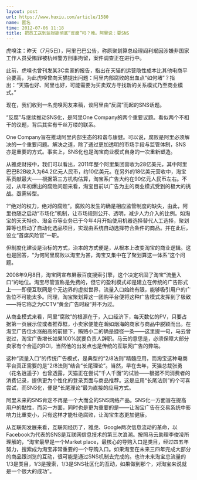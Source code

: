```yaml
---
layout: post
url: https://www.huxiu.com/article/1580
name: 匿名
time: 2012-07-06 11:18
title: 把员工送到监狱能彻底“反腐”吗？难。阿里说：要SNS
---
```

虎嗅注：昨天（7月5日），阿里巴巴公告，称原聚划算总经理阎利珉因涉嫌非国家工作人员受贿罪被杭州警方刑事拘留，案件调查正在进行中。

此前，虎嗅也曾刊发某3C卖家的报告，指出在天猫的运营隐性成本比其他电商平台要高，为此虎嗅曾向天猫提出问题：阿里内部腐败的出血点“如何堵”？指出：“天猫也好、阿里也好，可能需要为买卖双方寻找新的关系模式乃至商业模式。”

现在，我们收到一名虎嗅网友来稿，谈阿里由“反腐”而起的SNS话题。

“反腐”与继续推动SNS化，是阿里One Company的两个重要议题。看似两个不相干的议题，背后其实有千丝万缕的联系。

One Company旨在推动阿里内部生态的和谐与康健。可以说，腐败是阿里必须解决的一个重要问题。解决之道，除了通过更加透明的市场手段与监管体制，SNS亦是重要的方式。事实上，SNS化也是淘宝商业模式自身的一次重新塑造。

从雅虎财报中，我们可以看出，2011年整个阿里集团营收为28亿美元，其中阿里巴巴B2B收入为64.2亿元人民币，约10亿美元。在另外的18亿美元营收中，淘宝系贡献最大——根据第三方机构估算，淘宝系广告大约在90亿元人民币左右。不过，从年初爆出的腐败问题来看，淘宝目前以广告为主的商业模式受到的极大的挑战。亟需转型。

?“绝对的权力，绝对的腐败”。腐败的发生的确是相应监管制度的缺失，由此，阿里也随之启动“市场化”机制，让市场规则公开、透明，减少人力介入的比例。如淘宝的天天特价、淘金币等业务已于今年4月开始使用机器选择替代人工选择，聚划算等也启动了自动化选品项目，实现由系统自动选择符合条件的商品。并在此后，设立“首席风险官”一职。

但制度化建设是治标的方式，治本的方式便是，从根本上改变淘宝的商业逻辑。这也是回答，“为何阿里腐败以淘宝为甚，淘宝又集中在了聚划算这一体系”这个问题。

2008年9月8日，淘宝网宣布屏蔽百度搜索引擎，这个决定巩固了淘宝“流量入口”的地位。淘宝尽管宣称是免费的，但它的盈利模式却是建立在传统的广告形式上——即便互联网是个无边界的虚拟世界，流量入口始终有限，能够吸引用户的广告位不可能太多。同理，淘宝聚划算这一团购平台便将这种广告模式发挥到了极致——将它称之为CCTV“黄金广告时段”并不为过。

从商业模式来看，阿里“腐败”的根源在于，入口经济下，每天数亿的PV，只要占据第一页展示位或者推荐框，小卖家便能在瀚如烟海的商家与商品中脱颖而出。在淘宝广告位水涨船高的前提下，贿赂小二的确是捷径一条——这里提一句，马云曾说过，淘宝广告增长如果100%就要负责人辞职。马云的意思是，必须保障大部分卖家有个合适的ROI，当然他的出发点也是传统的互联网广告的弊端。

这种“流量入口”的传统广告模式，是典型的“2/8法则”精髓应用，而淘宝这种电商平台真正需要的是“2/8法则”结合“长尾理论”。当然，早在去年，天猫总裁张勇（花名逍遥子）也曾透露，天猫正在尝试“千人千面”的试验——根据不同消费者的消费记录，提供更为个性化的登录页面与商品推荐。这是应用“长尾法则”的个可喜尝试，而SNS化，便是“长尾理论”最为直接的应用方式。

阿里未来的SNS肯定不再是一个大而全的SNS网络产品。SNS化一方面旨在提高用户的黏性，而另一方面，同时也是更为重要的是——让淘宝广告在交易系统中影响力比重变小，只有这样才能杜绝腐败，让淘宝生态更加健康。

从互联网发展来看，互联网经历了，雅虎、Google两次信息流动的革命，以Facebook为代表的SNS是互联网信息技术的第三次浪潮。按照马云助理李俊凌所理解的，“淘宝最早是一个Market place，最核心的导购入口是类目，经过四五年努力，搜索成为淘宝非常重要的一个导购入口。如果淘宝在未来三四年完成大部分的商品跟浏览的互动，很可能是通过SNS机制去完成的。也许未来淘宝总流量的1/3是类目，1/3是搜索，1/3是SNS社区化的互动，如果做到那个，对淘宝来说就是一个很大的成功”。

